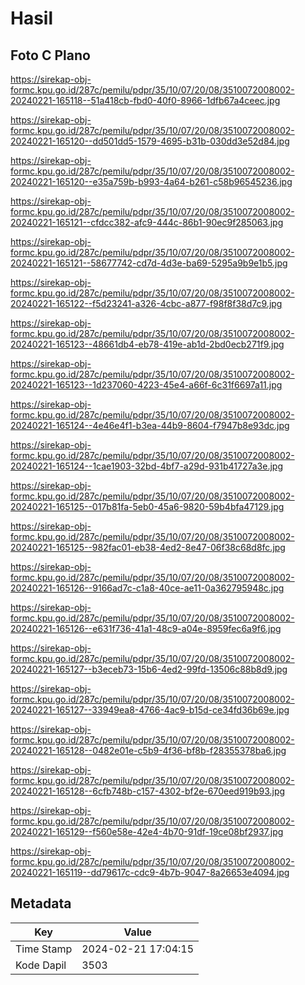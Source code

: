 # Hasil

## Foto C Plano

https://sirekap-obj-formc.kpu.go.id/287c/pemilu/pdpr/35/10/07/20/08/3510072008002-20240221-165118--51a418cb-fbd0-40f0-8966-1dfb67a4ceec.jpg

https://sirekap-obj-formc.kpu.go.id/287c/pemilu/pdpr/35/10/07/20/08/3510072008002-20240221-165120--dd501dd5-1579-4695-b31b-030dd3e52d84.jpg

https://sirekap-obj-formc.kpu.go.id/287c/pemilu/pdpr/35/10/07/20/08/3510072008002-20240221-165120--e35a759b-b993-4a64-b261-c58b96545236.jpg

https://sirekap-obj-formc.kpu.go.id/287c/pemilu/pdpr/35/10/07/20/08/3510072008002-20240221-165121--cfdcc382-afc9-444c-86b1-90ec9f285063.jpg

https://sirekap-obj-formc.kpu.go.id/287c/pemilu/pdpr/35/10/07/20/08/3510072008002-20240221-165121--58677742-cd7d-4d3e-ba69-5295a9b9e1b5.jpg

https://sirekap-obj-formc.kpu.go.id/287c/pemilu/pdpr/35/10/07/20/08/3510072008002-20240221-165122--f5d23241-a326-4cbc-a877-f98f8f38d7c9.jpg

https://sirekap-obj-formc.kpu.go.id/287c/pemilu/pdpr/35/10/07/20/08/3510072008002-20240221-165123--48661db4-eb78-419e-ab1d-2bd0ecb271f9.jpg

https://sirekap-obj-formc.kpu.go.id/287c/pemilu/pdpr/35/10/07/20/08/3510072008002-20240221-165123--1d237060-4223-45e4-a66f-6c31f6697a11.jpg

https://sirekap-obj-formc.kpu.go.id/287c/pemilu/pdpr/35/10/07/20/08/3510072008002-20240221-165124--4e46e4f1-b3ea-44b9-8604-f7947b8e93dc.jpg

https://sirekap-obj-formc.kpu.go.id/287c/pemilu/pdpr/35/10/07/20/08/3510072008002-20240221-165124--1cae1903-32bd-4bf7-a29d-931b41727a3e.jpg

https://sirekap-obj-formc.kpu.go.id/287c/pemilu/pdpr/35/10/07/20/08/3510072008002-20240221-165125--017b81fa-5eb0-45a6-9820-59b4bfa47129.jpg

https://sirekap-obj-formc.kpu.go.id/287c/pemilu/pdpr/35/10/07/20/08/3510072008002-20240221-165125--982fac01-eb38-4ed2-8e47-06f38c68d8fc.jpg

https://sirekap-obj-formc.kpu.go.id/287c/pemilu/pdpr/35/10/07/20/08/3510072008002-20240221-165126--9166ad7c-c1a8-40ce-ae11-0a362795948c.jpg

https://sirekap-obj-formc.kpu.go.id/287c/pemilu/pdpr/35/10/07/20/08/3510072008002-20240221-165126--e631f736-41a1-48c9-a04e-8959fec6a9f6.jpg

https://sirekap-obj-formc.kpu.go.id/287c/pemilu/pdpr/35/10/07/20/08/3510072008002-20240221-165127--b3eceb73-15b6-4ed2-99fd-13506c88b8d9.jpg

https://sirekap-obj-formc.kpu.go.id/287c/pemilu/pdpr/35/10/07/20/08/3510072008002-20240221-165127--33949ea8-4766-4ac9-b15d-ce34fd36b69e.jpg

https://sirekap-obj-formc.kpu.go.id/287c/pemilu/pdpr/35/10/07/20/08/3510072008002-20240221-165128--0482e01e-c5b9-4f36-bf8b-f28355378ba6.jpg

https://sirekap-obj-formc.kpu.go.id/287c/pemilu/pdpr/35/10/07/20/08/3510072008002-20240221-165128--6cfb748b-c157-4302-bf2e-670eed919b93.jpg

https://sirekap-obj-formc.kpu.go.id/287c/pemilu/pdpr/35/10/07/20/08/3510072008002-20240221-165129--f560e58e-42e4-4b70-91df-19ce08bf2937.jpg

https://sirekap-obj-formc.kpu.go.id/287c/pemilu/pdpr/35/10/07/20/08/3510072008002-20240221-165119--dd79617c-cdc9-4b7b-9047-8a26653e4094.jpg


## Metadata

| Key        | Value               |
| ---------- | ------------------- |
| Time Stamp | 2024-02-21 17:04:15 |
| Kode Dapil | 3503                |



